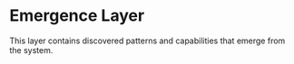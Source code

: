 # Emergence Layer

This layer contains discovered patterns and capabilities that emerge from the system.
